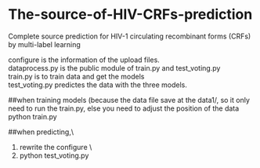 # The-source-of-HIV-CRFs-prediction
Complete source prediction for HIV-1 circulating recombinant forms (CRFs) by multi-label learning

configure is the information of the upload files.\
dataprocess.py is the public module of train.py and test_voting.py \
train.py is to train data and get the models\
test_voting.py predictes the data with the three models.

##when training models (because the data file save at the data1/, so it only need to run the train.py, else you need to adjust the position of the data\
python train.py

##when predicting,\
1. rewrite the configure \
2. python test_voting.py
